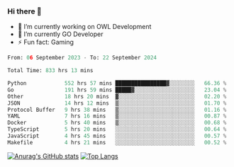 ### Hi there 👋 

- 🔭 I’m currently working on OWL Development
- 🌱 I’m currently GO Developer
-  ⚡ Fun fact: Gaming
  
  <!--
- 👯 I’m looking to collaborate on ...
- 🤔 I’m looking for help with ...
- 💬 Ask me about ...
- 📫 How to reach me: ...
- 😄 Pronouns: ...
-->

<!--START_SECTION:waka-->

```python
From: 06 September 2023 - To: 22 September 2024

Total Time: 833 hrs 13 mins

Python            552 hrs 57 mins ████████████████▓░░░░░░░░   66.36 %
Go                191 hrs 59 mins █████▓░░░░░░░░░░░░░░░░░░░   23.04 %
Other             18 hrs 20 mins  ▓░░░░░░░░░░░░░░░░░░░░░░░░   02.20 %
JSON              14 hrs 12 mins  ▒░░░░░░░░░░░░░░░░░░░░░░░░   01.70 %
Protocol Buffer   9 hrs 38 mins   ▒░░░░░░░░░░░░░░░░░░░░░░░░   01.16 %
YAML              7 hrs 16 mins   ▒░░░░░░░░░░░░░░░░░░░░░░░░   00.87 %
Docker            5 hrs 40 mins   ▒░░░░░░░░░░░░░░░░░░░░░░░░   00.68 %
TypeScript        5 hrs 20 mins   ░░░░░░░░░░░░░░░░░░░░░░░░░   00.64 %
JavaScript        4 hrs 45 mins   ░░░░░░░░░░░░░░░░░░░░░░░░░   00.57 %
Makefile          4 hrs 21 mins   ░░░░░░░░░░░░░░░░░░░░░░░░░   00.52 %
```

<!--END_SECTION:waka-->

[![Anurag's GitHub stats](https://github-readme-stats.vercel.app/api?username=aebalz&show_icons=true&theme=codeSTACKr)](https://github.com/anuraghazra/github-readme-stats)
[![Top Langs](https://github-readme-stats.vercel.app/api/top-langs/?username=aebalz&layout=compact&card_width=350&theme=codeSTACKr)](https://github.com/anuraghazra/github-readme-stats)
<!-- [![Readme Card](https://github-readme-stats.vercel.app/api/pin/?username=aebalz&repo=go-gin-gone&show_owner=true)](https://github.com/anuraghazra/github-readme-stats)-->
